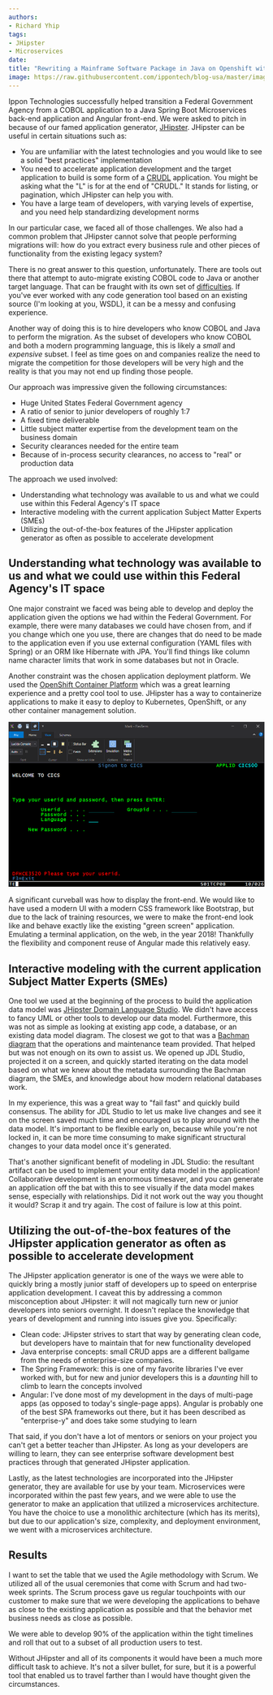 ```yaml
---
authors:
- Richard Yhip
tags:
- JHipster
- Microservices
date: 
title: "Rewriting a Mainframe Software Package in Java on Openshift with JHipster"
image: https://raw.githubusercontent.com/ippontech/blog-usa/master/images/2018/11/K-V-Laurikainen-1961.jpg
---
```


Ippon Technologies successfully helped transition a Federal Government Agency from a COBOL application to a Java Spring Boot Microservices back-end application and Angular front-end.  We were asked to pitch in because of our famed application generator, [JHipster](https://www.jhipster.tech/).  JHipster can be useful in certain situations such as:
* You are unfamiliar with the latest technologies and you would like to see a solid "best practices" implementation
* You need to accelerate application development and the target application to build is some form of a [CRUDL](https://en.wikipedia.org/wiki/Create,_read,_update_and_delete) application.  You might be asking what the "L" is for at the end of "CRUDL."  It stands for listing, or pagination, which JHipster can help you with.
* You have a large team of developers, with varying levels of expertise, and you need help standardizing development norms

In our particular case, we faced all of those challenges.  We also had a common problem that JHipster cannot solve that people performing migrations will: how do you extract every business rule and other pieces of functionality from the existing legacy system?

There is no great answer to this question, unfortunately.  There are tools out there that attempt to auto-migrate existing COBOL code to Java or another target language.  That can be fraught with its own set of [difficulties](https://compuware.com/converting-cobol-to-java/).  If you've ever worked with any code generation tool based on an existing source (I'm looking at you, WSDL), it can be a messy and confusing experience.

Another way of doing this is to hire developers who know COBOL and Java to perform the migration.  As the subset of developers who know COBOL and both a modern programming language, this is likely a *small* and *expensive* subset.  I feel as time goes on and companies realize the need to migrate the competition for those developers will be very high and the reality is that you may not end up finding those people.

Our approach was impressive given the following circumstances:
* Huge United States Federal Government agency
* A ratio of senior to junior developers of roughly 1:7
* A fixed time deliverable
* Little subject matter expertise from the development team on the business domain
* Security clearances needed for the entire team
* Because of in-process security clearances, no access to "real" or production data

The approach we used involved:
* Understanding what technology was available to us and what we could use within this Federal Agency's IT space
* Interactive modeling with the current application Subject Matter Experts (SMEs)
* Utilizing the out-of-the-box features of the JHipster application generator as often as possible to accelerate development

## Understanding what technology was available to us and what we could use within this Federal Agency's IT space
One major constraint we faced was being able to develop and deploy the application given the options we had within the Federal Government.  For example, there were many databases we could have chosen from, and if you change which one you use, there are changes that do need to be made to the application even if you use external configuration (YAML files with Spring) or an ORM like Hibernate with JPA.  You'll find things like column name character limits that work in some databases but not in Oracle.

Another constraint was the chosen application deployment platform.  We used the [OpenShift Container Platform](https://www.openshift.com/) which was a great learning experience and a pretty cool tool to use.  JHipster has a way to containerize applications to make it easy to deploy to Kubernetes, OpenShift, or any other container management solution.

![](https://raw.githubusercontent.com/ippontech/blog-usa/master/images/2018/11/FlexTerm.png)

A significant curveball was how to display the front-end.  We would like to have used a modern UI with a modern CSS framework like Bootstrap, but due to the lack of training resources, we were to make the front-end look like and behave exactly like the existing "green screen" application.  Emulating a terminal application, on the web, in the year 2018!  Thankfully the flexibility and component reuse of Angular made this relatively easy.

## Interactive modeling with the current application Subject Matter Experts (SMEs)
One tool we used at the beginning of the process to build the application data model was [JHipster Domain Language Studio](https://start.jhipster.tech/jdl-studio/).  We didn't have access to fancy UML or other tools to develop our data model.  Furthermore, this was not as simple as looking at existing app code, a database, or an existing data model diagram.  The closest we got to that was a [Bachman diagram](https://en.wikipedia.org/wiki/Data_structure_diagram#Bachman_diagram) that the operations and maintenance team provided.  That helped but was not enough on its own to assist us.  We opened up JDL Studio, projected it on a screen, and quickly started iterating on the data model based on what we knew about the metadata surrounding the Bachman diagram, the SMEs, and knowledge about how modern relational databases work.

In my experience, this was a great way to "fail fast" and quickly build consensus.  The ability for JDL Studio to let us make live changes and see it on the screen saved much time and encouraged us to play around with the data model.  It's important to be flexible early on, because while you're not locked in, it can be more time consuming to make significant structural changes to your data model once it's generated.

That's another significant benefit of modeling in JDL Studio: the resultant artifact can be used to implement your entity data model in the application!  Collaborative development is an enormous timesaver, and you can generate an application off the bat with this to see visually if the data model makes sense, especially with relationships.  Did it not work out the way you thought it would?  Scrap it and try again.  The cost of failure is low at this point.

## Utilizing the out-of-the-box features of the JHipster application generator as often as possible to accelerate development
The JHipster application generator is one of the ways we were able to quickly bring a mostly junior staff of developers up to speed on enterprise application development.  I  caveat this by addressing a common misconception about JHipster: it will not magically turn new or junior developers into seniors overnight.  It doesn't replace the knowledge that years of development and running into issues give you.  Specifically:
* Clean code: JHipster strives to start that way by generating clean code, but developers have to maintain that for new functionality developed
* Java enterprise concepts: small CRUD apps are a different ballgame from the needs of enterprise-size companies.
* The Spring Framework: this is one of my favorite libraries I've ever worked with, but for new and junior developers this is a _daunting_ hill to climb to learn the concepts involved
* Angular: I've done most of my development in the days of multi-page apps (as opposed to today's single-page apps). Angular is probably one of the best SPA frameworks out there, but it has been described as "enterprise-y" and does take some studying to learn

That said, if you don't have a lot of mentors or seniors on your project you can't get a better teacher than JHipster.  As long as your developers are willing to learn, they can see enterprise software development best practices through that generated JHipster application.

Lastly, as the latest technologies are incorporated into the JHipster generator, they are available for use by your team.  Microservices were incorporated within the past few years, and we were able to use the generator to make an application that utilized a microservices architecture.  You have the choice to use a monolithic architecture (which has its merits), but due to our application's size, complexity, and deployment environment, we went with a microservices architecture.

## Results
I want to set the table that we used the Agile methodology with Scrum.  We utilized all of the usual ceremonies that come with Scrum and had two-week sprints.  The Scrum process gave us regular touchpoints with our customer to make sure that we were developing the applications to behave as close to the existing application as possible and that the behavior met business needs as close as possible.

We were able to develop 90% of the application within the tight timelines and roll that out to a subset of all production users to test.

Without JHipster and all of its components it would have been a much more difficult task to achieve.  It's not a silver bullet, for sure, but it is a powerful tool that enabled us to travel farther than I would have thought given the circumstances.
